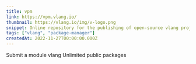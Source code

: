 ```yaml
---
title: vpm
link: https://vpm.vlang.io/
thumbnail: https://vlang.io/img/v-logo.png
snippet: Online repository for the publishing of open-source vlang projects
tags: ["vlang", "package-manager"]
createdAt: 2022-11-27T00:00:00.000Z
---
```

Submit a module vlang
Unlimited public packages